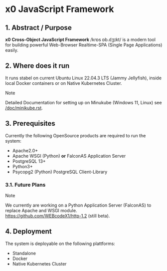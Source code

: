 # x0 JavaScript Framework

## 1. Abstract / Purpose

**x0 Cross-Object JavaScript Framework** /krɒs ɒb.dʒɪkt/  is a modern tool for building powerful Web-Browser Realtime-SPA (Single Page Applications) easily.

## 2. Where does it run

It runs stabel on current Ubuntu Linux 22.04.3 LTS (Jammy Jellyfish), inside local Docker containers or on Native Kubernetes Cluster.

>[!NOTE]
> Detailed Documentation for setting up on Minukube (Windows 11, Linux) see [/doc/minikube.rst](/doc/minikube.rst).

## 3. Prerequisites

Currently the following OpenSource products are required to run the system:

- Apache2.0+
- Apache WSGI (Python) **or** FalconAS Application Server
- PostgreSQL 13+
- Python3+
- Psycopg2 (Python) PostgreSQL Client-Library

### 3.1. Future Plans

>[!NOTE]
> We currently are working on a Python Application Server (FalconAS) to replace Apache and WSGI module.<br>
> https://github.com/WEBcodeX1/http-1.2 (still beta).

## 4. Deployment

The system is deployable on the following plattforms:

- Standalone
- Docker
- Native Kubernetes Cluster
